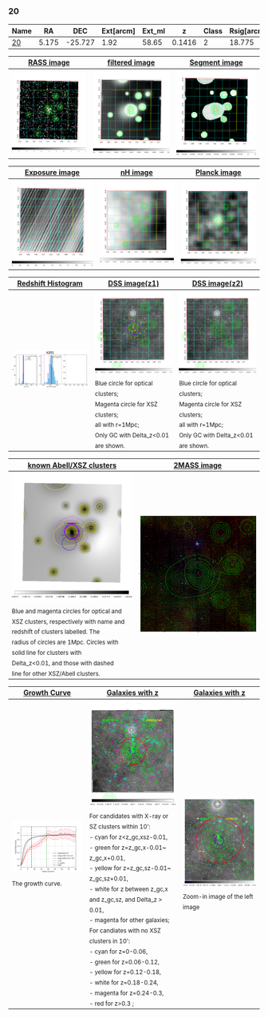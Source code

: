 <div STYLE="page-break-after: always;"></div>

### 20

|Name          |RA          |DEC      | Ext[arcm] | Ext_ml | z    | Class| Rsig[arcmin] | CRsig[c/s] | CR500[c/s] | R500[Mpc] |L500[erg/s]|F500[erg/s/cm^2]| M500[Msun]|Tx[keV]|beta|GC(XSZ,Delta_z<0.01)| GC(OPT,Delta_z<0.01)|GC|alias|
|--------------|------------|------------|---|---|-----------|--------|------|------|----|----|----|----|----|----|----|----|----|----|---|
|[20](script/20.md)     | 5.175       | -25.727       | 1.92    | 58.65   | 0.1416 | 2   | 18.775 |0.462 |0.422 |1.194 |4.511e+44 |8.407e-12 |5.554e+14 |6.450 |0.577 |Tar, |Wen, |Tar, |k201|

|[RASS image](../image/20/20_img.pdf)|[filtered image](../image/20/20_fil.pdf)|[Segment image](../image/20/20_seg.pdf)|
|-------------------|--------------------|-------------------|
| <img src="../image/20/20_img.png" width="300">  | <img src="../image/20/20_fil.png" width="300">   | <img src="../image/20/20_seg.png" width="300">  |

|[Exposure image](../image/20/20_mex.pdf)| [nH image](../image/20/20_nh.pdf)| [Planck image](../image/20/20_p.pdf)|
|-------------------|--------------------|-------------------|
|<img src="../image/20/20_mex.png" width="300">   | <img src="../image/20/20_nh.png" width="300">    | <img src="../image/20/20_p.png" width="300"> |

|[Redshift Histogram](../image/20/20_zg.pdf) | [DSS image(z1)](../image/20/20_dss_z1.pdf)      |  [DSS image(z2)](../image/20/20_dss_z2.pdf)    |
|-------------------|--------------------|-------------------|
|<img src="../image/20/20_zg.png" width="300"> |<img src="../image/20/20_dss_z1.png" width="300"> <sub><br>Blue circle for optical clusters; <br>Magenta circle for XSZ clusters; <br>all with r=1Mpc; <br>Only GC with Delta_z<0.01 are shown. </sub>| <img src="../image/20/20_dss_z2.png" width="300"><sub><br>Blue circle for optical clusters; <br>Magenta circle for XSZ clusters; <br>all with r=1Mpc; <br>Only GC with Delta_z<0.01 are shown. </sub> |

|[known Abell/XSZ clusters](../image/20/20_m.pdf) | [2MASS image](../image/20/20_2mass.pdf)      |
|-------------------|-------------------|
|<img src=../image/20/20_m.png width="300"> <sub><br>Blue and magenta circles for optical and <br>XSZ clusters, respectively with name and <br>redshift of clusters labelled. The <br>radius of circles are 1Mpc. Circles with <br>solid line for clusters with <br>Delta_z<0.01, and those with dashed <br>line for other XSZ/Abell clusters.        </sub>|<img src="../image/20/20_2mass.png" width="300">  |

|[Growth Curve](../image/20/20_gca_all.png) |[Galaxies with z](../image/20/20_opt_ned.pdf) |[Galaxies with z](../image/20/20_opt_ned_zoom.pdf) |
|-------------------|-------------------|-------------------|
| <img src="../image/20/20_gca_all.png" width="300"> <sub><br>The growth curve.</sub>| <img src=../image/20/20_opt_ned.png width="300"> <br><sub> For candidates with X-ray or SZ clusters within 10': <br> - cyan for z<z_gc,xsz-0.01, <br> - green for z=z_gc,x-0.01~ z_gc,x+0.01, <br> - yellow for z=z_gc,sz-0.01~ z_gc,sz+0.01, <br> - white for z between z_gc,x and z_gc,sz, and Delta_z > 0.01, <br> - magenta for other galaxies; <br>For candiates with no XSZ clusters in 10': <br> - cyan for z=0-0.06, <br> - green for z=0.06-0.12, <br> - yellow for z=0.12-0.18, <br> - white for z=0.18-0.24, <br> - magenta for z=0.24-0.3, <br> - red for z>0.3 ;  </sub>|<img src=../image/20/20_opt_ned_zoom.png width="300">  <br><sub> Zoom-in image of the left image</sub>|




